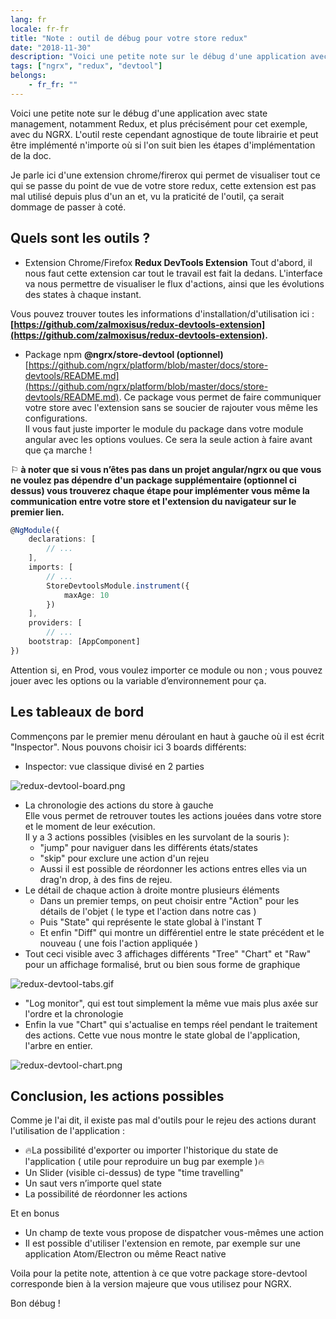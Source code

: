 ```yaml
---
lang: fr
locale: fr-fr
title: "Note : outil de débug pour votre store redux"
date: "2018-11-30"
description: "Voici une petite note sur le débug d'une application avec state management, notamment Redux, et plus précisément pour cet exemple, avec du NGRX. L'outil reste cependant agnostique de toute librairie et peut être implémenté n'importe où si l'on suit bien les étapes d'implémentation de la doc. ..."
tags: ["ngrx", "redux", "devtool"]
belongs: 
	- fr_fr: ""
---
```

Voici une petite note sur le débug d'une application avec state management, notamment Redux, et plus précisément pour cet exemple, avec du NGRX. L'outil reste cependant agnostique de toute librairie et peut être implémenté n'importe où si l'on suit bien les étapes d'implémentation de la doc.

  

Je parle ici d'une extension chrome/firerox qui permet de visualiser tout ce qui se passe du point de vue de votre store redux, cette extension est pas mal utilisé depuis plus d'un an et, vu la praticité de l'outil, ça serait dommage de passer à coté.

  

## Quels sont les outils ?

  

- Extension Chrome/Firefox **Redux DevTools Extension**
Tout d'abord, il nous faut cette extension car tout le travail est fait la dedans. L'interface va nous permettre de visualiser le flux d'actions, ainsi que les évolutions des states à chaque instant.

Vous pouvez trouver toutes les informations d'installation/d'utilisation ici :**[https://github.com/zalmoxisus/redux-devtools-extension](https://github.com/zalmoxisus/redux-devtools-extension).**

 - Package npm **@ngrx/store-devtool (optionnel)** 
[https://github.com/ngrx/platform/blob/master/docs/store-devtools/README.md](https://github.com/ngrx/platform/blob/master/docs/store-devtools/README.md).
Ce package vous permet de faire communiquer votre store avec l'extension sans se soucier de rajouter vous même les configurations.  
Il vous faut juste importer le module du package dans votre module angular avec les options voulues. Ce sera la seule action à faire avant que ça marche !

⚐ **à noter que si vous n’êtes pas dans un projet angular/ngrx ou que vous ne voulez pas dépendre d'un package supplémentaire (optionnel ci dessus) vous trouverez chaque étape pour implémenter vous même la communication entre votre store et l'extension du navigateur sur le premier lien.**

```ts
@NgModule({
    declarations: [
        // ...
    ],
    imports: [
        // ...
        StoreDevtoolsModule.instrument({
            maxAge: 10
        })
    ],
    providers: [
        // ...
    bootstrap: [AppComponent]
})
```

Attention si, en Prod, vous voulez importer ce module ou non ; vous pouvez jouer avec les options ou la variable d’environnement pour ça.

## Les tableaux de bord
Commençons par le premier menu déroulant en haut à gauche où il est écrit "Inspector". Nous pouvons choisir ici 3 boards différents:

 - Inspector: vue classique divisé en 2 parties

![redux-devtool-board.png](/images/redux-devtool-board.png)

 - La chronologie des actions du store à gauche  
Elle vous permet de retrouver toutes les actions jouées dans votre store et le moment de leur exécution.  
Il y a 3 actions possibles (visibles en les survolant de la souris ):
	 - "jump" pour naviguer dans les différents états/states
	- "skip" pour exclure une action d'un rejeu
	- Aussi il est possible de réordonner les actions entres elles via un drag'n drop, à des fins de rejeu.
- Le détail de chaque action à droite montre plusieurs éléments
	- Dans un premier temps, on peut choisir entre "Action" pour les détails de l'objet ( le type et l'action dans notre cas )
	- Puis "State" qui représente le state global à l'instant T
	- Et enfin "Diff" qui montre un différentiel entre le state précédent et le nouveau ( une fois l'action appliquée )
-   Tout ceci visible avec 3 affichages différents "Tree" "Chart" et "Raw" pour un affichage formalisé, brut ou bien sous forme de graphique

![redux-devtool-tabs.gif](/images/redux-devtool-tabs.gif)

-   "Log monitor", qui est tout simplement la même vue mais plus axée sur l'ordre et la chronologie
-   Enfin la vue "Chart" qui s'actualise en temps réel pendant le traitement des actions. Cette vue nous montre le state global de l'application, l'arbre en entier.

![redux-devtool-chart.png](/images/redux-devtool-chart.png)

## Conclusion, les actions possibles

Comme je l'ai dit, il existe pas mal d'outils pour le rejeu des actions durant l'utilisation de l'application :

-   🔥La possibilité d'exporter ou importer l'historique du state de l'application ( utile pour reproduire un bug par exemple )🔥
-   Un Slider (visible ci-dessus) de type "time travelling"
-   Un saut vers n’importe quel state
-   La possibilité de réordonner les actions

Et en bonus

-   Un champ de texte vous propose de dispatcher vous-mêmes une action
-   Il est possible d'utiliser l'extension en remote, par exemple sur une application Atom/Electron ou même React native

Voila pour la petite note, attention à ce que votre package store-devtool corresponde bien à la version majeure que vous utilisez pour NGRX.

Bon débug !